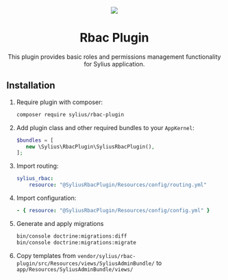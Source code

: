 <p align="center">
    <a href="https://sylius.com" target="_blank">
        <img src="https://demo.sylius.com/assets/shop/img/logo.png" />
    </a>
</p>

<h1 align="center">Rbac Plugin</h1>

<p align="center">This plugin provides basic roles and permissions management functionality for Sylius application.</p>

## Installation

1. Require plugin with composer:

    ```bash
    composer require sylius/rbac-plugin
    ```

2. Add plugin class and other required bundles to your `AppKernel`:

    ```php
    $bundles = [
       new \Sylius\RbacPlugin\SyliusRbacPlugin(),
    ];
    ```

3. Import routing:

    ```yaml
    sylius_rbac:
        resource: "@SyliusRbacPlugin/Resources/config/routing.yml"
    ```

4. Import configuration:

    ```yaml
    - { resource: "@SyliusRbacPlugin/Resources/config/config.yml" }
    ```

5. Generate and apply migrations

    ```bash
    bin/console doctrine:migrations:diff
    bin/console doctrine:migrations:migrate
    ```

7. Copy templates from `vendor/sylius/rbac-plugin/src/Resources/views/SyliusAdminBundle/`
to `app/Resources/SyliusAdminBundle/views/`
